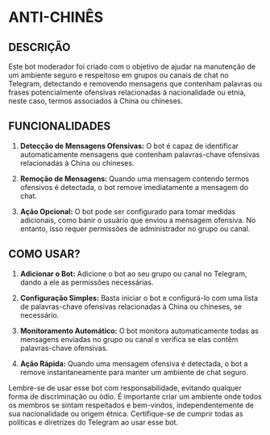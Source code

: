 # ANTI-CHINÊS
## DESCRIÇÃO
Este bot moderador foi criado com o objetivo de ajudar na manutenção de um ambiente seguro e respeitoso em grupos ou canais de chat no Telegram, detectando e removendo mensagens que contenham palavras ou frases potencialmente ofensivas relacionadas à nacionalidade ou etnia, neste caso, termos associados à China ou chineses.

## FUNCIONALIDADES
1. **Detecção de Mensagens Ofensivas:** O bot é capaz de identificar automaticamente mensagens que contenham palavras-chave ofensivas relacionadas à China ou chineses.

2. **Remoção de Mensagens:** Quando uma mensagem contendo termos ofensivos é detectada, o bot remove imediatamente a mensagem do chat.

3. **Ação Opcional:** O bot pode ser configurado para tomar medidas adicionais, como banir o usuário que enviou a mensagem ofensiva. No entanto, isso requer permissões de administrador no grupo ou canal.

## COMO USAR?
1. **Adicionar o Bot:** Adicione o bot ao seu grupo ou canal no Telegram, dando a ele as permissões necessárias.

2. **Configuração Simples:** Basta iniciar o bot e configurá-lo com uma lista de palavras-chave ofensivas relacionadas à China ou chineses, se necessário.

3. **Monitoramento Automático:** O bot monitora automaticamente todas as mensagens enviadas no grupo ou canal e verifica se elas contêm palavras-chave ofensivas.

4. **Ação Rápida:** Quando uma mensagem ofensiva é detectada, o bot a remove instantaneamente para manter um ambiente de chat seguro.

Lembre-se de usar esse bot com responsabilidade, evitando qualquer forma de discriminação ou ódio. É importante criar um ambiente onde todos os membros se sintam respeitados e bem-vindos, independentemente de sua nacionalidade ou origem étnica. Certifique-se de cumprir todas as políticas e diretrizes do Telegram ao usar esse bot.